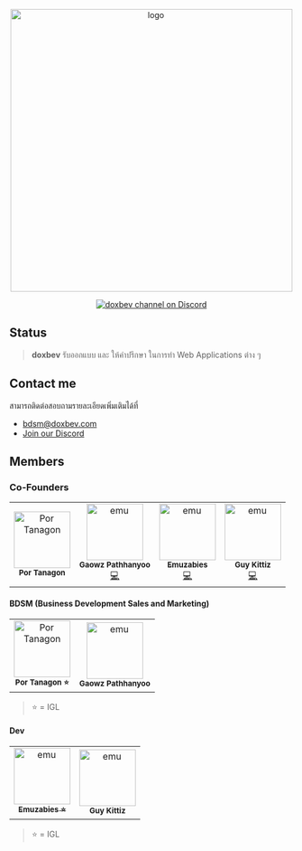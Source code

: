 <p align="center">
    <a href="https://doxbev.com/">
        <img width="500" src="https://media.discordapp.net/attachments/775752930749054978/1122553985446989995/seoweb-lm.png" alt="logo">
    </a>
</p>

<p align="center">
  <a href="https://discordapp.com/invite/HBherRA"><img src="https://img.shields.io/discord/1089172669745856524?label=join our discord&logo=discord&logoColor=white&style=for-the-badge" alt="doxbev channel on Discord"></a>
</p>

## Status

> **doxbev** รับออกแบบ และ ให้คำปรึกษา ในการทำ Web Applications ต่าง ๆ

## Contact me

สามารถติดต่อสอบถามรายละเอียดเพิ่มเติมได้ที่

* bdsm@doxbev.com
* [Join our Discord](https://discord.gg/DmdbTra7SZ)

## Members

### Co-Founders

<table>
  <td align="center"><img src="https://media.discordapp.net/attachments/775752930749054978/1122547046562414672/115823296_157760232503453_8698050158254191688_n.jpg" width="100px;" alt="Por Tanagon"/><br /><sub><b>Por Tanagon</b></sub></td>

  <td align="center"><img src="https://media.discordapp.net/attachments/775752930749054978/1124817342082322502/S__19996679.jpg" width="100px;" alt="emu"/><br /><sub><b>Gaowz Pathhanyoo</b></sub><br /><a href="https://github.com/Ptyngs" title="Code">💻</a></td>

  <td align="center"><a href="https://emuzabies.me/"><img src="https://github.com/emu479p01.png" width="100px;" alt="emu"/><br /><sub><b>Emuzabies</b></sub></a><br /><a href="https://github.com/emu479p01" title="Code">💻</a></td>

  <td align="center"><img src="https://media.discordapp.net/attachments/775752930749054978/1124820883773591602/E8871DA6-8929-43A3-8EAA-EE7D7D8378BD.jpg" width="100px;" alt="emu"/><br /><sub><b>Guy Kittiz</b></sub><br /><a href="https://github.com/konDTnhai" title="Code">💻</a></td>
</table>

#### BDSM (Business Development Sales and Marketing)

<table>
  <td align="center"><img src="https://media.discordapp.net/attachments/775752930749054978/1122547046562414672/115823296_157760232503453_8698050158254191688_n.jpg" width="100px;" alt="Por Tanagon"/><br /><sub><b>Por Tanagon ⭐</b></sub></td>

  <td align="center"><img src="https://media.discordapp.net/attachments/775752930749054978/1124817342082322502/S__19996679.jpg" width="100px;" alt="emu"/><br /><sub><b>Gaowz Pathhanyoo</b></sub></td>
</table>

> ⭐ = IGL

#### Dev

<table>
  <td align="center"><a href="https://emuzabies.me/"><img src="https://github.com/emu479p01.png" width="100px;" alt="emu"/><br /><sub><b>Emuzabies ⭐</b></sub></a></td>

  <td align="center"><img src="https://media.discordapp.net/attachments/775752930749054978/1124820883773591602/E8871DA6-8929-43A3-8EAA-EE7D7D8378BD.jpg" width="100px;" alt="emu"/><br /><sub><b>Guy Kittiz</b></sub></td>
</table>

> ⭐ = IGL
